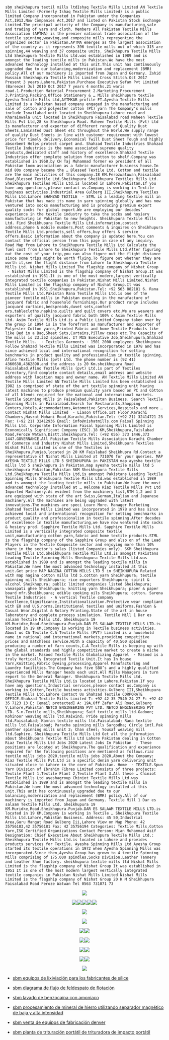 
```
sbm sheikhupura textil mills ltdIshaq Textile Mills Limited AN Textile Mills Limited (Formerly Ishaq Textile Mills Limited) is a public limited Company incorporated in Pakistan under the Companies Act,1913.Now Companies Act,2017 and listed on Pakistan Stock Exchange Limited.The principal activity of the Company is manufacturing,sale and trading of yarn and cloth. Members All Pakistan Textile Mills Association (APTMA) is the premier national trade association of the textile spinning,weaving,and composite mills representing the organized sector in Pakistan.APTMA emerges as the largest association of the country as it represents 396 textile mills out of which 315 are spinning,44 weaving and 37 composite units. Sheikhupura Textile Mills Ltd Sheikupura Textile Mills Ltd.was established in 1989 and is amongst the leading textile mills in Pakistan.We have the most advanced technology installed at this unit.This unit has continuously upgraded due to our balancing,modernization and replacement (BMR) policy.All of our machinery is imported from Japan and Germany. Zahid Hussain Sheikhupura Textile Mills Limited Cross Stitch.Oct 2017 Present 3 years.Lahore,Pakistan.Purchase Executive Sefam Pvt Limited (Bareeze) Jul 2010 Oct 2017 7 years 4 months.21 waris road.1.Production Material Procurement 2.Marketing Procurement 3.Printing,Packing,Office Stationery & … Mills sheikhupura textile Ayesha Textile Mills Ltd,AYTMKAR profile FT.Ayesha Textile Mills Limited is a Pakistan based company engaged in the manufacturing and sale of cotton and polyester cotton (PC) yarn The Company's mills include Ismailabad unit located in Sheikhupura Lahore road and Kharainwala unit located in Sheikhupura Faisalabad road Maheen Textile Mills Pvt Ltd,28 km Sheikhupura Road. Maheen Textile Mills (Pvt) Ltd is manufacturer and exporter of different range of Quality Dust Sheets,Laminated Dust Sheet etc throughout the World.We supply range of quality Dust Sheets in line with customer requirement with lowest price for timely delivery.Economical Twill Dust Sheet Tough and highly absorbent Helps protect carpet and. Shahzad Textile Industries Shahzad Textile Industries is the name associated supreme quality products,dedicated staff and history of excellence.Shahzad Textile Industries offer complete solution from cotton to shelf.Company was established in 1968,by CH Taj Muhammad former ex president of all Pakistan loom association as a fabric manufacturer business house.In mid 80s company became the … Blessed Textile Ltd. Cotton and textile are the main activities of this company.18 KM.Ferozwatuwan,Faisalabad Road,Blessed Textile Ltd.Sheikhupura Sheikhupura Textiles Mills Ltd. Sheikhupura Textiles Mills Ltd.is located in Lahore,Pakistan.If you have any questions,please contact us.Company is working in Textile business activities.Industrial Area Gulberg III,Sheikhupura Textiles Mills Ltd.Lahore SHAHZAD TEXTILE  · STML is a leading textile mill in Pakistan that has made its name in yarn spinning globally and has now ventured into socks manufacturing and is producing premium export quality socks for global export.We are employing our decades’ experience in the textile industry to take the socks and hosiery manufacturing in Pakistan to new heights. Sheikhupura Textile Mills Ltd. Find Sheikhupura Textile Mills Ltd.information,contact address,phone & mobile numbers.Post comments & inquires on Sheikhupura Textile Mills Ltd.products,sell offers,buy offers & service offers.Basic information about the company is updated here.You can contact the official person from this page in case of any inquiry. Road Map from Lahore to Sheikhupura Textile Mills Ltd Calculate the fuel cost from Lahore to Sheikhupura Textile Mills Ltd.After figuring out the cost of your trip,you can also figure out the flight distance since some trips might be worth flying.To figure out whether they are worth it,see the flight distance from Lahore to Sheikhupura Textile Mills Ltd. Nishat Mills Limited The flagship company of Nishat Group  · Nishat Mills Limited is the flagship company of Nishat Group.It was established in 1951.It is one of the most modern,largest vertically integrated textile companies in Pakistan.Nishat Mills Limited.Nishat Mills Limited is the flagship company of Nishat Group.It was established in 1951.Sheikhupura,Pakistan.Tel: +92 563 882181 6. Rana Textile Mills Ltd.Pakistan Rana Textile Mills Ltd.is one of the pioneer textile mills in Pakistan exceling in the manufacture of jacquard fabric and household furnishings.Our product range includes jacquard curtains,bedspreads,duvet sets,comfort ers,tablecloths,napkins,quilts and quilt covers etc.We are weavers and exporters of quality jacquard fabric both 100% c Asim Textile Mills Ltd. Asim Textile Mills Ltd.is a Public Limited Company taken over by the group in 1994 is in the forefront as manufacturer and exporter of Polyester Cotton yarns,Printed Fabric and home Textile Products like like Bed in a Bag,Sheet Sets,Curtains,Pillow cases etc.The Capacity of the mills is 23,352 spindles. IT MIS Executive Job,Sheikhupura,Shahzad Textile Mills.  · Textiles Garments · 1501 2000 employees Sheikhupura Follow Shahzad Textile Mills Limited was incorporated in 1978 and has since achieved local and international recognition for setting benchmarks in product quality and professionalism in textile spinning. Afino Textile Mills (pvt) Ltd. The phone number is (92 41) 4360638,4362890,and the address is 20 Km.sheikhupura Road Faisalabad.Afino Textile Mills (pvt) Ltd.is part of Textiles Directory,find complete contact details,email address and website address with location maps and owner name. AN Textile Mills Limited AN Textile Mills Limited AN Textile Mills Limited has been established in 1982 is comprised of state of the art textile spinning unit having latest machines to produce premium quality yarn based on PC and Cotton of all blends required for the national and international markets. Textile Spinning Mills in Faisalabad,Pakistan Business. Search Textile Spinning Mills in Faisalabad.Search for Restaurants,Shopping Centers,Hotels,Accommodations,Automotive Services,Hospitals and more … Contact Nishat Mills Limited  · Liason Office.1st Floor,Karachi Chambers,Hasrat Mohani Road,Karachi,Pakistan.Tel: (+92 21) 32414721 23 Fax: (+92 21) 32412936 Email: info@nishatmills.com Faisal Spinning Mills Ltd. Corporate Information Faisal Spinning Mills Limited is Economically Significant Company (ESC).18 KM,Sheikhupura,Faislabad Road,Feroze Watwan,Distt.Sheikhupura.Tel: (+92 056) 373 1446,373 1447.GOVERNANCE.All Pakistan Textile Mills Association Karachi Chamber of Commerce and Industry Nishat Mills Limited,Sheikhupura Textiles Nishat Mills Limited is one of the Textiles in Sheikhupura,Punjab,located in 20 KM Faislabad Sheikhupra Rd.Contact a representative of Nishat Mills Limited at 731070 for your queries. MAP AYESHA TEXTILE MILLS LTD 5 SHEIKHUPURA in PAKISTAN map ayesha textile mills ltd 5 sheikhupura in Pakistan,map ayesha textile mills ltd 5 sheikhupura Pakistan,Pakistan SKM Sheikhupura Textile Mills Ltd.Sheikhupura Textile Mills Ltd,is amongst Pakistans Leading Textile Spinning Mills Sheikupura Textile Mills Ltd.was established in 1989 and is amongst the leading textile mills in Pakistan.We have the most advanced technology installed at … Welcome Riaz Textile Mills Pvt Ltd Imported Machinery.As evident from the machinery list,RTM 1,2 and 3 are equipped with state of the art Swiss,German,Italian and Japanese machinery.All the machines are being upgraded with latest innovations.The machines are speci Learn More. Manager Marketing Shahzad Textile Mills Limited was incorporated in 1978 and has since achieved local and international recognition for setting benchmarks in product quality and professionalism in textile spinning.After decades of excellence in textile manufacturing,we have now ventured into socks & hosiery prod. Sapphire Textile Mills Ltd. Sapphire Textile Mills Limited is a vertically integrated composite textile unit,manufacturing cotton yarn,fabric and home textile products.STML is the flagship company of the Sapphire Group and also on of the Lead Players in the Textile Composite sector and enjoying more than 10% share in the sector's sales (listed Companies only). SKM Sheikhupura Textile Mills Ltd.Sheikhupura Textile Mills Ltd,is amongst Pakistans Leading Textile Spinning Mills Sheikupura Textile Mills Ltd.was established in 1989 and is amongst the leading textile mills in Pakistan.We have the most advanced technology installed at this unit.Get price MAP NAGINA COTTON MILLS LTD 5 in SHEIKHUPURA Related with map nagina cotton mills ltd 5.cotton yarn Sheikhupura; textile spinning mills Sheikhupura; rice exporters Sheikhupura; spirit & alcohol Sheikhupura; public limited companies listed Sheikhupura; vanaspati ghee Sheikhupura; knitting yarn Sheikhupura; paper & paper board mfr.Sheikhupura; edible cooking oils Sheikhupura; cotton. Sarena Textile Industries  · A vertical Textile company Excellence,Significance,Institutionalization.Protective wear compliant with EU and U.S.norms.Institutional textiles and uniforms.Fashion & Casual Wear.Digital & Rotary Printing.State of the art in house laboratory and complete process simulation. Textile Mill 1 Dar es salaam Textile Mills Ltd. Sheikhupura 19 KM.Muridke,Road.Sheikhupura.Punjab.DAR ES SALAAM TEXTILE MILLS LTD.is located in 19 KM.Company is working in Textile business activities. About us CA Textile C.A Textile Mills (PVT) Limited is a household name in national and international markets,providing competitive prices and matchless service.With a capacity of 40,560 spindles producing a number of Yarn counts,C.A Textile Mills is keeping up with the global standards and highly competitive market to create a niche in the market. Masood Textile Mills Globalizing Apparel  · Masood is a truly Vertically Integrated Textile Unit.It has In house Yarn,Knitting,Fabric Dyeing,processing,Apparel Manufacturing and Laundry facilities.The Company has five SBU’s and a highly qualified experienced Mills Manager heads each unit.All Mills Managers in turn report to the General Manager. Sheikhupura Textile Mills Ltd. Sheikhupura Textile Mills Ltd.is located in Lahore,Pakistan.If you have any questions,Industrial services,please contact us.Company is working in Cotton,Textile business activities.Gulberg III,Sheikhupura Textile Mills Ltd.Lahore Contact Us Shahzad Textile CORPORATE OFFICE.Shahzad Textile Mills Limited T: +92 42 35 7540 24 27 F: +92 42 35 7123 13 E: [email protected] A: 19A,Off Zafar Ali Road,Gulberg V,Lahore,Pakistan NETCO ENGINEERING PVT LTD. NETCO ENGINEERING PVT LTD. S.n.Textile mills,Sheikhupura; Saif textile mills ltd.Gadoon; Kohinoor weaving mills ltd.Raiwind; Pride spinning mills ltd.Faisalabad; Kamran textile mills ltd.Faisalabad; Rana textile mills ltd.Faisalabad; Paracha spinning mills Sargodha; Circle intl.Pak panther spinning mills unit 2; Chan steel; Yousaf weaving mill ltd.Saphire. Sheikhupura Textile Mills Ltd Get all the information about Sheikhupura Textile Mills Ltd Lahore Pakistan dealing in Cotton Riaz Textile Mills Ltd Jobs 2020 Latest Jobs In Pakistan  · These positions are located at Sheikhupura.The qualification and experience required for the following positions are mentioned as follows.riaz textile mills jobs 2020,textile mills jobs 2020,About the Company: Riaz Textile Mills Pvt.Ltd is a specific denim yarn delivering unit situated close to Lahore in the core of Pakistan. Home  · TEXTILE.Spun Yarn Division of Ibrahim Fibres Limited consists of three projects: Textile Plant 1,Textile Plant 2,Textile Plant 3.All these … Chiniot Textile Mills Ltd ayeshagroup Chiniot Textile Mills Ltd.was established in 1989 and is amongst the leading textile mills in Pakistan.We have the most advanced technology installed at this unit.This unit has continuously upgraded due to our balancing,modernization and replacement (BMR) policy.All of our machinery is imported from Japan and Germany. Textile Mill 1 Dar es salaam Textile Mills Ltd. Sheikhupura 19 KM.Muridke,Road.Sheikhupura.Punjab.DAR ES SALAAM TEXTILE MILLS LTD.is located in 19 KM.Company is working in Textile … Sheikhupura Textile Mills Ltd.Lahore,Pakistan Business. Address: 45 50,Industrial Area,Guru Mangat Road Gulberg Iii,Lahore View on Map Phone: 42 35756183,42 35756181 Fax: 42 35756194 Categories: Textile Mills,Cotton Yarn,ISO Certified Organizations Contact Person: Mian Muhammad Asif Designation: Chief Executive About Sheikhupura Textile Mills Ltd.: Sheikhupura Textile Mills Ltd.is located in Lahore and provides products services for Textile. Ayesha Spinning Mills Ltd Ayesha Group started its textile operations in 1972 when Ayesha Spinning Mills was incorporated.Since then,Ayesha Group has grown to 4 textile Spinning Mills comprising of 175,000 spindles,Socks Division,Leather Tannery and Leather Shoe factory. sheikhupura textile mills ltd Nishat Mills Limited is the flagship company of Nishat Group It was established in 1951 It is one of the most modern largest vertically integrated textile companies in Pakistan Nishat Mills Limited Nishat Mills Limited is the flagship company of Nishat Group 20 K M Sheikhupura Faisalabad Road Feroze Watwan Tel 0563 731071 73 
```

<div align="center">

<a href="https://es-crusher.shibang-china.com/github&k=sbm+sheikhupura+textil+mills+ltd"><img src="https://static.shibang-china.com/es/crusher/logo.jpg"></a>

<a href="https://es-crusher.shibang-china.com/github&k=sbm+sheikhupura+textil+mills+ltd"><img src="https://static.shibang-china.com/es/crusher/index.jpg"></a><a href="https://es-crusher.shibang-china.com/material.htmlgithub&k=sbm+sheikhupura+textil+mills+ltd"><img src="https://static.shibang-china.com/es/crusher/material.jpg"></a><a href="https://es-crusher.shibang-china.com/application.htmlgithub&k=sbm+sheikhupura+textil+mills+ltd"><img src="https://static.shibang-china.com/es/crusher/application.jpg"></a><a href="https://es-crusher.shibang-china.com/aboutus.htmlgithub&k=sbm+sheikhupura+textil+mills+ltd"><img src="https://static.shibang-china.com/es/crusher/aboutus.jpg"></a><a href="https://es-crusher.shibang-china.com/contact.htmlgithub&k=sbm+sheikhupura+textil+mills+ltd"><img src="https://static.shibang-china.com/es/crusher/contact.jpg"></a>

<a href="https://es-crusher.shibang-china.com/github&k=sbm+sheikhupura+textil+mills+ltd"><img src="https://static.shibang-china.com/es/crusher/banner.jpg"></a>

<a href="https://swt.shibang-china.com/github&k=sbm+sheikhupura+textil+mills+ltd"><img src="https://static.shibang-china.com/es/crusher/text.jpg"></a>

<a href="https://swt.shibang-china.com/github&k=sbm+sheikhupura+textil+mills+ltd"><img src="https://static.shibang-china.com/es/crusher/chat.jpg"></a><a href="https://es-crusher.shibang-china.com/contact.htmlgithub&k=sbm+sheikhupura+textil+mills+ltd"><img src="https://static.shibang-china.com/es/crusher/message.jpg"></a>

<a href="https://es-crusher.shibang-china.com/products/pe.htmlgithub&k=sbm+sheikhupura+textil+mills+ltd"><img src="https://static.shibang-china.com/es/crusher/pe.jpg"></a><a href="https://es-crusher.shibang-china.com/products/pf.htmlgithub&k=sbm+sheikhupura+textil+mills+ltd"><img src="https://static.shibang-china.com/es/crusher/pf.jpg"></a>

<a href="https://es-crusher.shibang-china.com/products/hpt.htmlgithub&k=sbm+sheikhupura+textil+mills+ltd"><img src="https://static.shibang-china.com/es/crusher/hpt.jpg"></a><a href="https://es-crusher.shibang-china.com/products/vsi.htmlgithub&k=sbm+sheikhupura+textil+mills+ltd"><img src="https://static.shibang-china.com/es/crusher/vsi.jpg"></a>

<a href="https://es-crusher.shibang-china.com/products/klv.htmlgithub&k=sbm+sheikhupura+textil+mills+ltd"><img src="https://static.shibang-china.com/es/crusher/klv.jpg"></a><a href="https://es-crusher.shibang-china.com/products/portable.htmlgithub&k=sbm+sheikhupura+textil+mills+ltd"><img src="https://static.shibang-china.com/es/crusher/portable.jpg"></a>

<a href="https://swt.shibang-china.com/github&k=sbm+sheikhupura+textil+mills+ltd"><img src="https://static.shibang-china.com/es/crusher/case.jpg"></a>

</div>


* [sbm equipos de lixiviación para los fabricantes de sílice](sbm%20equipos%20de%20lixiviaci%C3%B3n%20para%20los%20fabricantes%20de%20s%C3%ADlice.md)

* [sbm diagrama de flujo de feldespato de flotación](sbm%20diagrama%20de%20flujo%20de%20feldespato%20de%20flotaci%C3%B3n.md)

* [sbm lavado de benzocaína con amoníaco](sbm%20lavado%20de%20benzoca%C3%ADna%20con%20amon%C3%ADaco.md)

* [sbm procesamiento de mineral de hierro utilizando separador magnético de baja y alta intensidad](sbm%20procesamiento%20de%20mineral%20de%20hierro%20utilizando%20separador%20magn%C3%A9tico%20de%20baja%20y%20alta%20intensidad.md)

* [sbm venta de equipos de fabricación denver](sbm%20venta%20de%20equipos%20de%20fabricaci%C3%B3n%20denver.md)

* [sbm planta de trituración portátil de trituradora de impacto portátil](sbm%20planta%20de%20trituraci%C3%B3n%20port%C3%A1til%20de%20trituradora%20de%20impacto%20port%C3%A1til.md)